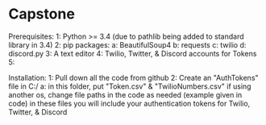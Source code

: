 # Capstone

Prerequisites:
	1: Python >= 3.4 (due to pathlib being added to standard library in 3.4)
	2: pip packages:
		a: BeautifulSoup4
		b: requests
		c: twilio
		d: discord.py
	3: A text editor
	4: Twilio, Twitter, & Discord accounts for Tokens
	5: 
	
Installation:
	1: Pull down all the code from github
	2: Create an "AuthTokens" file in C:/
		a: in this folder, put "Token.csv" & "TwilioNumbers.csv"
		if using another os, change file paths in the code as needed
		(example given in code)
		in these files you will include your authentication tokens for Twilio, Twitter, & Discord
